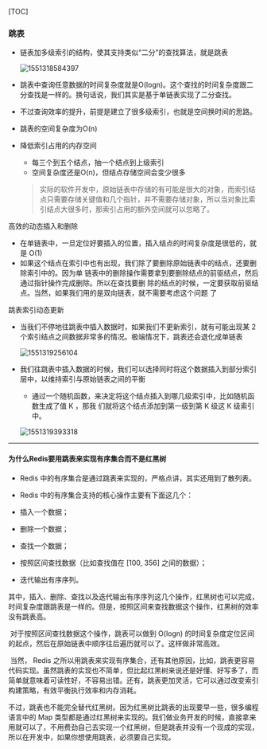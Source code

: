 [TOC]

### 跳表

* 链表加多级索引的结构，使其支持类似“二分”的查找算法，就是跳表

  ![1551318584397](C:\Users\Maktub\Documents\Notes\0-picture\数据结构与算法/跳表.png)

* 跳表中查询任意数据的时间复杂度就是O(logn)。这个查找的时间复杂度跟二分查找是一样的。换句话说，我们其实是基于单链表实现了二分查找。

* 不过查询效率的提升，前提是建立了很多级索引，也就是空间换时间的思路。

* 跳表的空间复杂度为O(n)

* 降低索引占用的内存空间

  * 每三个到五个结点，抽一个结点到上级索引
  * 空间复杂度还是O(n)，但结点存储空间会变少很多

  > 实际的软件开发中，原始链表中存储的有可能是很大的对象，而索引结点只需要存储关键值和几个指针，并不需要存储对象，所以当对象比索引结点大很多时，那索引占用的额外空间就可以忽略了。

高效的动态插入和删除

* 在单链表中，一旦定位好要插入的位置，插入结点的时间复杂度是很低的，就是 O(1)
* 如果这个结点在索引中也有出现，我们除了要删除原始链表中的结点，还要删除索引中的。因为单
  链表中的删除操作需要拿到要删除结点的前驱结点，然后通过指针操作完成删除。所以在查找要删
  除的结点的时候，一定要获取前驱结点。当然，如果我们用的是双向链表，就不需要考虑这个问题
  了

跳表索引动态更新

* 当我们不停地往跳表中插入数据时，如果我们不更新索引，就有可能出现某 2 个索引结点之间数据非常多的情况。极端情况下，跳表还会退化成单链表

  ![1551319256104](C:\Users\Maktub\Documents\Notes\0-picture\数据结构与算法/跳表索引动态更新.png)

* 我们往跳表中插入数据的时候，我们可以选择同时将这个数据插入到部分索引层中，以维持索引与原始链表之间的平衡

  * 通过一个随机函数，来决定将这个结点插入到哪几级索引中，比如随机函数生成了值 K ，那我
    们就将这个结点添加到第一级到第 K 级这 K 级索引中。

  ![1551319393318](C:\Users\Maktub\Documents\Notes\0-picture\数据结构与算法/跳表索引动态更新_.png)

----

#### 为什么Redis要用跳表来实现有序集合而不是红黑树

* Redis 中的有序集合是通过跳表来实现的，严格点讲，其实还用到了散列表。

*  Redis 中的有序集合支持的核心操作主要有下面这几个：

  * 插入一个数据；
  * 删除一个数据；
  * 查找一个数据；
  * 按照区间查找数据（比如查找值在 [100, 356] 之间的数据）；
  * 迭代输出有序序列。

  ​        其中，插入、删除、查找以及迭代输出有序序列这几个操作，红黑树也可以完成，时间复杂度跟跳表是一样的。但是，按照区间来查找数据这个操作，红黑树的效率没有跳表高。

  ​	对于按照区间查找数据这个操作，跳表可以做到 O(logn) 的时间复杂度定位区间的起点，然后在原始链表中顺序往后遍历就可以了。这样做非常高效。

  ​	当然， Redis 之所以用跳表来实现有序集合，还有其他原因，比如，跳表更容易代码实现。虽然跳表的实现也不简单，但比起红黑树来说还是好懂、好写多了，而简单就意味着可读性好，不容易出错。还有，跳表更加灵活，它可以通过改变索引构建策略，有效平衡执行效率和内存消耗。

  ​	不过，跳表也不能完全替代红黑树。因为红黑树比跳表的出现要早一些，很多编程语言中的 Map 类型都是通过红黑树来实现的。我们做业务开发的时候，直接拿来用就可以了，不用费劲自己去实现一个红黑树，但是跳表并没有一个现成的实现，所以在开发中，如果你想使用跳表，必须要自己实现。